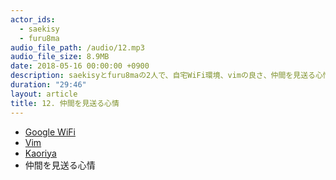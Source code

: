 ```yaml
---
actor_ids:
  - saekisy
  - furu8ma
audio_file_path: /audio/12.mp3
audio_file_size: 8.9MB
date: 2018-05-16 00:00:00 +0900
description: saekisyとfuru8maの2人で、自宅WiFi環境、vimの良さ、仲間を見送る心情について語りました。
duration: "29:46"
layout: article
title: 12. 仲間を見送る心情
---
```


- [Google WiFi](https://www.amazon.co.jp/exec/obidos/ASIN/B01MAW2294/amazletjp-22/ref=nosim/)
- [Vim](https://www.vim.org/)
- [Kaoriya](https://www.kaoriya.net/software/vim/)
- 仲間を見送る心情
